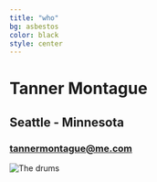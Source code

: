 ```yaml
---
title: "who"
bg: asbestos
color: black
style: center
---
```


# Tanner Montague

## Seattle - Minnesota

### <tannermontague@me.com>
![The drums](http://s7.postimg.org/ofs25iijt/Tan002_1.jpg)
